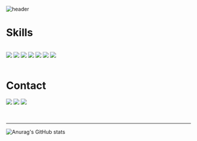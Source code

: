 
![header](https://capsule-render.vercel.app/api?type=slice&color=timeAuto&height=300&section=header&text=BARKEY&fontSize=80)
<br>
<h1>Skills</h1>
<br>
<div>
<img src="https://img.shields.io/badge/HTML-E34F26?style=flat&logo=HTML5&logoColor=white"/></a>
<img src="https://img.shields.io/badge/CSS-1572B6?style=flat&logo=CSS3&logoColor=white"/></a>
<img src="https://img.shields.io/badge/JavaScript-F7DF1E?style=flat&logo=JavaScript&logoColor=white"/></a>
<img src="https://img.shields.io/badge/React-61DAFB?style=flat&logo=React&logoColor=white"/></a>
<img src="https://img.shields.io/badge/Create React App-09D3AC?style=flat&logo=Create React App&logoColor=white"/></a>
<img src="https://img.shields.io/badge/Node.js-339933?style=flat&logo=Node.js&logoColor=white"/></a>
<img src="https://img.shields.io/badge/styled-components-DB7093?style=flat&logo=styled-components&logoColor=white"/></a>
</div>
<br>
<h1>Contact</h1>
<div>
<a href="https://velog.io/@park96h" target="_blank"><img src="https://img.shields.io/badge/Velog-00CCBC?style=flat&logo=velog&logoColor=white"/></a>
<a href="https://www.instagram.com/barkey_96/" target="_blank"><img src="https://img.shields.io/badge/Instagram-E4405F?style=flat&logo=Instagram&logoColor=white"/></a>
<img src="https://img.shields.io/badge/park96h@naver.com-303C75A?style=flat&logo=Naver&logoColor=white"/></a>
</div>
<br>
<br>
<hr>


![Anurag's GitHub stats](https://github-readme-stats.vercel.app/api?username=BAR-KEY&show_icons=true&theme=radical)</a>



